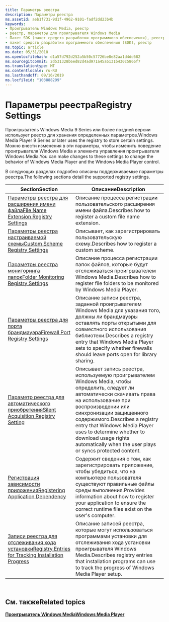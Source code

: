 ```yaml
---
title: Параметры реестра
description: Параметры реестра
ms.assetid: aeb1f731-9d1f-4962-9101-fadf2dd23b4b
keywords:
- Проигрыватель Windows Media, реестр
- реестр, параметры для проигрывателя Windows Media
- Пакет SDK (пакет средств разработки программного обеспечения), реестр
- пакет средств разработки программного обеспечения (SDK), реестр
ms.topic: article
ms.date: 05/31/2018
ms.openlocfilehash: d1a57d792d252a5b50c57726be8e82aa1d4dd682
ms.sourcegitcommit: 2d531328b6ed82d4ad971a45a5131b430c5866f7
ms.translationtype: MT
ms.contentlocale: ru-RU
ms.lasthandoff: 09/16/2019
ms.locfileid: "103888299"
---
```

# <a name="registry-settings"></a><span data-ttu-id="ffd88-107">Параметры реестра</span><span class="sxs-lookup"><span data-stu-id="ffd88-107">Registry Settings</span></span>

<span data-ttu-id="ffd88-108">Проигрыватель Windows Media 9 Series или более поздней версии использует реестр для хранения определенных параметров.</span><span class="sxs-lookup"><span data-stu-id="ffd88-108">Windows Media Player 9 Series or later uses the registry to store certain settings.</span></span> <span data-ttu-id="ffd88-109">Можно внести изменения в эти параметры, чтобы изменить поведение проигрывателя Windows Media и элемента управления проигрывателя Windows Media.</span><span class="sxs-lookup"><span data-stu-id="ffd88-109">You can make changes to these settings to change the behavior of Windows Media Player and the Windows Media Player control.</span></span>

<span data-ttu-id="ffd88-110">В следующих разделах подробно описаны поддерживаемые параметры реестра.</span><span class="sxs-lookup"><span data-stu-id="ffd88-110">The following sections detail the supported registry settings.</span></span>



| <span data-ttu-id="ffd88-111">Section</span><span class="sxs-lookup"><span data-stu-id="ffd88-111">Section</span></span>                                                                                                        | <span data-ttu-id="ffd88-112">Описание</span><span class="sxs-lookup"><span data-stu-id="ffd88-112">Description</span></span>                                                                                                                                                           |
|----------------------------------------------------------------------------------------------------------------|-----------------------------------------------------------------------------------------------------------------------------------------------------------------------|
| [<span data-ttu-id="ffd88-113">Параметры реестра для расширения имени файла</span><span class="sxs-lookup"><span data-stu-id="ffd88-113">File Name Extension Registry Settings</span></span>](file-name-extension-registry-settings.md)                             | <span data-ttu-id="ffd88-114">Описание процесса регистрации пользовательского расширения имени файла.</span><span class="sxs-lookup"><span data-stu-id="ffd88-114">Describes how to register a custom file name extension.</span></span>                                                                                                               |
| [<span data-ttu-id="ffd88-115">Параметры реестра настраиваемой схемы</span><span class="sxs-lookup"><span data-stu-id="ffd88-115">Custom Scheme Registry Settings</span></span>](custom-scheme-registry-settings.md)                                         | <span data-ttu-id="ffd88-116">Описывает, как зарегистрировать пользовательскую схему.</span><span class="sxs-lookup"><span data-stu-id="ffd88-116">Describes how to register a custom scheme.</span></span>                                                                                                                            |
| [<span data-ttu-id="ffd88-117">Параметры реестра мониторинга папок</span><span class="sxs-lookup"><span data-stu-id="ffd88-117">Folder Monitoring Registry Settings</span></span>](folder-monitoring-registry-settings.md)                                 | <span data-ttu-id="ffd88-118">Описание процесса регистрации папок файлов, которые будут отслеживаться проигрывателем Windows Media.</span><span class="sxs-lookup"><span data-stu-id="ffd88-118">Describes how to register file folders to be monitored by Windows Media Player.</span></span>                                                                                       |
| [<span data-ttu-id="ffd88-119">Параметры реестра для порта брандмауэра</span><span class="sxs-lookup"><span data-stu-id="ffd88-119">Firewall Port Registry Settings</span></span>](firewall-port-registry-settings.md)                                         | <span data-ttu-id="ffd88-120">Описание записи реестра, заданной проигрывателем Windows Media для указания того, должны ли брандмауэры оставлять порты открытыми для совместного использования библиотеки.</span><span class="sxs-lookup"><span data-stu-id="ffd88-120">Describes a registry entry that Windows Media Player sets to specify whether firewalls should leave ports open for library sharing.</span></span>                                   |
| [<span data-ttu-id="ffd88-121">Параметр реестра для автоматического приобретения</span><span class="sxs-lookup"><span data-stu-id="ffd88-121">Silent Acquisition Registry Setting</span></span>](silent-acquisition-registry-setting.md)                                 | <span data-ttu-id="ffd88-122">Описывает запись реестра, используемую проигрывателем Windows Media, чтобы определить, следует ли автоматически скачивать права на использование при воспроизведении или синхронизации защищенного содержимого.</span><span class="sxs-lookup"><span data-stu-id="ffd88-122">Describes a registry entry that Windows Media Player uses to determine whether to download usage rights automatically when the user plays or syncs protected content.</span></span> |
| [<span data-ttu-id="ffd88-123">Регистрация зависимости приложения</span><span class="sxs-lookup"><span data-stu-id="ffd88-123">Registering Application Dependency</span></span>](registering-application-dependency.md)                                   | <span data-ttu-id="ffd88-124">Содержит сведения о том, как зарегистрировать приложение, чтобы убедиться, что на компьютере пользователя существуют правильные файлы среды выполнения.</span><span class="sxs-lookup"><span data-stu-id="ffd88-124">Provides information about how to register your application to ensure the correct runtime files exist on the user's computer.</span></span>                                         |
| [<span data-ttu-id="ffd88-125">Записи реестра для отслеживания хода установки</span><span class="sxs-lookup"><span data-stu-id="ffd88-125">Registry Entries for Tracking Installation Progress</span></span>](registry-entries-for-tracking-installation-progress.md) | <span data-ttu-id="ffd88-126">Описание записей реестра, которые могут использоваться программами установки для отслеживания хода установки проигрывателя Windows Media.</span><span class="sxs-lookup"><span data-stu-id="ffd88-126">Describes registry entries that installation programs can use to track the progress of Windows Media Player setup.</span></span>                                                    |



 

## <a name="related-topics"></a><span data-ttu-id="ffd88-127">См. также</span><span class="sxs-lookup"><span data-stu-id="ffd88-127">Related topics</span></span>

<dl> <dt>

[<span data-ttu-id="ffd88-128">**Проигрыватель Windows Media**</span><span class="sxs-lookup"><span data-stu-id="ffd88-128">**Windows Media Player**</span></span>](windows-media-player.md)
</dt> </dl>

 

 




